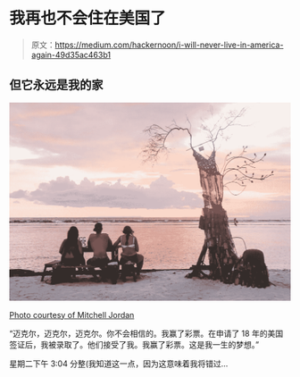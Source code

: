 # 我再也不会住在美国了

> 原文：<https://medium.com/hackernoon/i-will-never-live-in-america-again-49d35ac463b1>

## 但它永远是我的家

![](img/048a785771216d69e31b2f98afc08926.png)

[Photo courtesy of Mitchell Jordan](https://www.instagram.com/mitchelada/)

“迈克尔，迈克尔，迈克尔。你不会相信的。我赢了彩票。在申请了 18 年的美国签证后，我被录取了。他们接受了我。我赢了彩票。这是我一生的梦想。”

星期二下午 3:04 分整(我知道这一点，因为这意味着我将错过…